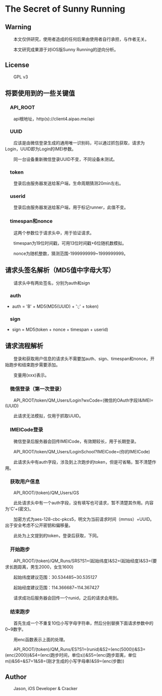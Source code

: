 # The Secret of Sunny Running

## Warning
&emsp;&emsp;本文仅供研究，使用者造成的任何后果由使用者自行承担，与作者无关。

&emsp;&emsp;本文研究成果源于对iOS版Sunny Running的逆向分析。

## License
&emsp;&emsp;GPL v3

## 将要使用到的一些关键值

### &emsp;API_ROOT
&emsp;&emsp;api根地址，http(s)://client4.aipao.me/api
### &emsp;UUID
&emsp;&emsp;应该是由微信登录生成的通用唯一识别码，可以通过抓包获取，请求为Login，UUID即为Login的IMEI参数。

&emsp;&emsp;同一台设备重新微信登录UUID不变，不同设备未测试。

### &emsp;token
&emsp;&emsp;登录后由服务器发送给客户端，生命周期猜测20min左右。

### &emsp;userid
&emsp;&emsp;登录后由服务器发送给客户端，用于标记runner，此值不变。

### &emsp;timespan和nonce
&emsp;&emsp;这两个参数位于请求头中，用于验证请求。

&emsp;&emsp;timespan为19位时间戳，可用13位时间戳+6位随机数模拟。

&emsp;&emsp;nonce为随机整数，猜测范围-1999999999~1999999999。

## 请求头签名解析（MD5值中字母大写）
&emsp;&emsp;请求头中有两处签名，分别为auth和sign

### &emsp;auth
* auth = 'B' + MD5(MD5(UUID) + ':;' + token)

### &emsp;sign
* sign = MD5(token + nonce + timespan + userid)

## 请求流程解析

&emsp;&emsp;登录和获取用户信息的请求头不需要加auth、sign、timespan和nonce，开始跑步和结束跑步需要添加。

&emsp;&emsp;变量用(xxx)表示。

### &emsp;微信登录（第一次登录）
&emsp;&emsp;API_ROOT/token/QM_Users/Login?wxCode=(微信的OAuth字段)&IMEI=(UUID)

&emsp;&emsp;此请求无法模拟，仅用于抓取UUID。

### &emsp;IMEICode登录
&emsp;&emsp;微信登录后服务器会回传IMEICode，有效期较长，用于长期登录。

&emsp;&emsp;API_ROOT/token/QM_Users/LoginSchool?IMEICode=(你的IMEICode)

&emsp;&emsp;此请求头中有auth字段，涉及到上次跑步的token，但是可省略，暂不清楚作用。

### &emsp;获取用户信息
&emsp;&emsp;API_ROOT/(token)/QM_Users/GS

&emsp;&emsp;此处请求头中有一个auth字段，没有填写也可请求，暂不清楚其作用。内容为'C'+(密文)。

&emsp;&emsp;加密方式为aes-128-cbc-pkcs5，明文为当前请求时间（mmss）+UUID。出于安全考虑不公开密钥和偏移量。

&emsp;&emsp;此处为上文提到的token，登录后获取，下同。

### &emsp;开始跑步
&emsp;&emsp;API_ROOT/(token)/QM_Runs/SRS?S1=(起始纬度)&S2=(起始经度)&S3=(要求长跑距离，男生2000，女生1600)

&emsp;&emsp;起始纬度建议范围：30.534485~30.535127

&emsp;&emsp;起始经度建议范围：114.366687~114.367427

&emsp;&emsp;请求成功后服务器会回传一个runid，之后的请求会用到。

### &emsp;结束跑步

&emsp;&emsp;首先生成一个不重复10位小写字母字符串，然后分别替换下面请求参数中的0~9数字。

&emsp;&emsp;用enc函数表示上面的处理。

&emsp;&emsp;API_ROOT/(token)/QM_Runs/ES?S1=(runid)&S2=(enc(5000))&S3=(enc(2000))&S4=(enc(跑步时间，单位s))&S5=(enc(跑步距离，单位m))&S6=&S7=1&S8=(刚才生成的小写字母串)&S9=(enc(步数))

## Author
&emsp;&emsp;Jason, iOS Developer & Cracker
